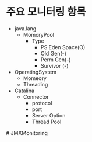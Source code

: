
# 주요 모니터링 항목
* java.lang
	* MomoryPool
		* Type
			* PS Eden Space(O)
			* Old Gen(-)
			* Perm Gen(-)
			* Survivor (-)
 * OperatingSystem
	* Momeory
	* Threading
* Catalina
	* Connector
		* protocol
		* port
		* Server Option
		* Thread Pool

 	
#   J M X M o n i t o r i n g  
 